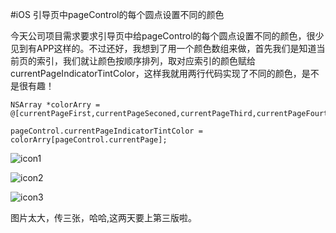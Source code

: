 #iOS 引导页中pageControl的每个圆点设置不同的颜色

今天公司项目需求要求引导页中给pageControl的每个圆点设置不同的颜色，很少见到有APP这样的。不过还好，我想到了用一个颜色数组来做，首先我们是知道当前页的索引，我们就让颜色按顺序排列，取对应索引的颜色赋给currentPageIndicatorTintColor，这样我就用两行代码实现了不同的颜色，是不是很有趣！

	NSArray *colorArry = @[currentPageFirst,currentPageSeconed,currentPageThird,currentPageFourth,currentPageFifth,currentPageSixth];

    pageControl.currentPageIndicatorTintColor = colorArry[pageControl.currentPage];

![icon1](http://huanghaiyan.96.lt/wp-content/uploads/2016/07/%E5%B1%8F%E5%B9%95%E5%BF%AB%E7%85%A7-2016-07-20-%E4%B8%8A%E5%8D%8811.18.39.png)

![icon2](http://huanghaiyan.96.lt/wp-content/uploads/2016/07/%E5%B1%8F%E5%B9%95%E5%BF%AB%E7%85%A7-2016-07-20-%E4%B8%8A%E5%8D%8811.18.52.png)

![icon3](http://huanghaiyan.96.lt/wp-content/uploads/2016/07/%E5%B1%8F%E5%B9%95%E5%BF%AB%E7%85%A7-2016-07-20-%E4%B8%8A%E5%8D%8811.19.02.png)

图片太大，传三张，哈哈,这两天要上第三版啦。